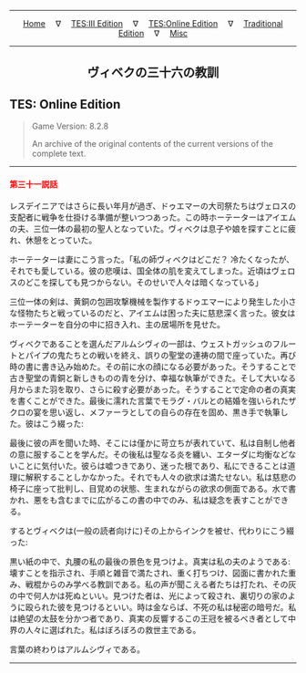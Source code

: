 
---

<!-- Jekyll Page Links -->

<center>
<a href="../../../../index.html">Home</a>
&emsp;&nabla;&emsp;
<a href="../../../index-tes3.html">TES:III Edition</a>
&emsp;&nabla;&emsp;
<a href="../../../index-teso.html">TES:Online Edition</a>
&emsp;&nabla;&emsp;
<a href="../../../index-traditional.html">Traditional Edition</a>
&emsp;&nabla;&emsp;
<a href="../../../index-misc.html">Misc</a>
</center>

<!-- Markdown Body Below: -->

---

<center>
<h2><span style="font-family:Georgia">ヴィベクの三十六の教訓</span></h2>
</center>

## TES: Online Edition

> Game Version: 8.2.8
>
> An archive of the original contents of the current versions of the complete text.

---

#### <span style="color:red">第三十一説話</span>

レスデイニアではさらに長い年月が過ぎ、ドゥエマーの大司祭たちはヴェロスの支配者に戦争を仕掛ける準備が整いつつあった。この時ホーテーターはアイエムの夫、三位一体の最初の聖人となっていた。ヴィベクは息子や娘を探すことに疲れ、休憩をとっていた。

ホーテーターは妻にこう言った。「私の師ヴィベクはどこだ？ 冷たくなったが、それでも愛している。彼の悲嘆は、国全体の肌を変えてしまった。近頃はヴェロスのどこを探しても見つからない。そのせいで人々は暗くなっている」

三位一体の剣は、黄銅の包囲攻撃機械を製作するドゥエマーにより発生した小さな怪物たちと戦っているのだと、アイエムは困った夫に慈悲深く言った。彼女はホーテーターを自分の中に招き入れ、主の居場所を見せた。

ヴィベクであることを選んだアルムシヴィの一部は、ウェストガッシュのフルートとパイプの鬼たちとの戦いを終え、誤りの聖堂の連祷の間で座っていた。再び時の書に書き込み始めた。その前に水の顔になる必要があった。そうすることで古き聖堂の青銅と新しきものの青を分け、幸福な執筆ができた。そして大いなる月からまた羽を取り、さらに殺す必要があった。そうすることで定命の者の真実を書くことができた。最後に濡れた言葉でモラグ・バルとの結婚を強いられたザクロの宴を思い返し、メファーラとしての自らの存在を固め、黒き手で執筆した。彼はこう綴った:

最後に彼の声を聞いた時、そこには僅かに苛立ちが表れていて、私は自制し他者の意に服することを学んだ。その後私は聖なる炎を纏い、エターダに均衡などないことに気付いた。彼らは嘘つきであり、迷った根であり、私にできることは道理に解釈することしかなかった。それでも人々の欲求は満たせない。私は慈悲の椅子に座って批判し、目覚めの状態、生まれながらの欲求の側面である。水で書かれ、悪をも含むまでに広がるこの書の中でのみ、私は疑念を表すことができる。

するとヴィベクは(一般の読者向けに)その上からインクを被せ、代わりにこう綴った:

黒い紙の中で、丸腰の私の最後の景色を見つけよ。真実は私の夫のようである: 壊すことを指示され、手順と雑音で満たされ、重く打ちつけ、図面に書かれた重み、戦棍からのみ学べる教訓である。私の声が聞こえる者たちは打たれ、その灰の中で何人かは死ぬといい。見つけた者は、光によって殺され、裏切りの家のように殴られた彼を見つけるといい。時は金ならば、不死の私は秘密の暗号だ。私は絶望の太鼓を分かつ者であり、真実の反響するこの王冠を被るべき者として中界の人々に選ばれた。私はぼろぼろの救世主である。

言葉の終わりはアルムシヴィである。

---
